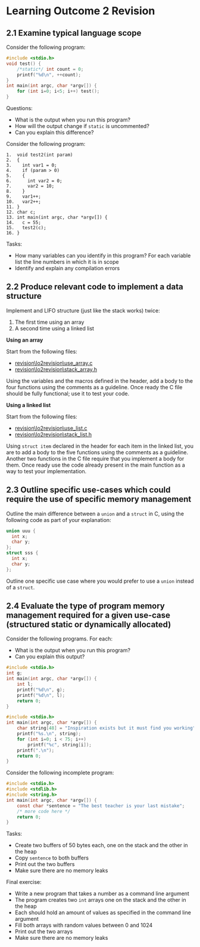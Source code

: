 # Learning Outcome 2 Revision
## 2.1 Examine typical language scope
Consider the following program:
```c
#include <stdio.h>
void test() { 
    /*static*/ int count = 0; 
    printf("%d\n", ++count); 
}
int main(int argc, char *argv[]) { 
    for (int i=0; i<5; i++) test(); 
}
```

Questions:
* What is the output when you run this program?
* How will the output change if ```static``` is uncommented?
* Can you explain this difference?

Consider the following program:
```
1.  void test2(int param) 
2.  { 
3.    int var1 = 0; 
4.    if (param > 0) 
5.    { 
6.      int var2 = 0; 
7.      var2 = 10; 
8.    } 
9.    var1++; 
10.   var2++; 
11. } 
12. char c; 
13. int main(int argc, char *argv[]) { 
14.   c = 55; 
15.   test2(c); 
16. }
```
Tasks:
* How many variables can you identify in this program? For each variable list the line numbers in which it is in scope
* Identify and explain any compilation errors

## 2.2 Produce relevant code to implement a data structure
Implement and LIFO structure (just like the stack works) twice:
1. The first time using an array
2. A second time using a linked list

**Using an array**

Start from the following files:
* [revision\lo2revision\use_array.c](use_array.c)
* [revision\lo2revision\stack_array.h](stack_array.h)

Using the variables and the macros defined in the header, add a body to the four functions using the comments as a guideline. Once ready the C file should be fully functional; use it to test your code.

**Using a linked list**

Start from the following files:
- [revision\lo2revision\use_list.c](use_list.c)
- [revision\lo2revision\stack_list.h](stack_list.h)

Using ```struct item``` declared in the header for each item in the linked list, you are to add a body to the five functions using the comments as a guideline. Another two functions in the C file require that you implement a body for them. Once ready use the code already present in the main function as a way to test your implementation.

## 2.3 Outline specific use-cases which could require the use of specific memory management
Outline the main difference between a ```union``` and a ```struct``` in C, using the following code as part of your explanation:
```c
union uuu {
  int x;
  char y;
};
struct sss {
  int x;
  char y;
};
```
Outline one specific use case where you would prefer to use a ```union``` instead of a ```struct```.

## 2.4 Evaluate the type of program memory management required for a given use-case (structured static or dynamically allocated) 

Consider the following programs. For each:
- What is the output when you run this program?
- Can you explain this output?

```c
#include <stdio.h> 
int g;
int main(int argc, char *argv[]) { 
    int l; 
    printf("%d\n", g); 
    printf("%d\n", l); 
    return 0; 
}
```
```c
#include <stdio.h>
int main(int argc, char *argv[]) { 
    char string[48] = "Inspiration exists but it must find you working"; 
    printf("%s.\n", string); 
    for (int i=0; i < 75; i++) 
        printf("%c", string[i]); 
    printf(".\n"); 
    return 0; 
}
```
Consider the following incomplete program:
```c
#include <stdio.h> 
#include <stdlib.h> 
#include <string.h>
int main(int argc, char *argv[]) { 
    const char *sentence = "The best teacher is your last mistake"; 
    /* more code here */ 
    return 0; 
}
```

Tasks:
- Create two buffers of 50 bytes each, one on the stack and the other in the heap
- Copy ```sentence``` to both buffers
- Print out the two buffers
- Make sure there are no memory leaks

Final exercise:
- Write a new program that takes a number as a command line argument
- The program creates two ```int``` arrays one on the stack and the other in the heap
- Each should hold an amount of values as specified in the command line argument
- Fill both arrays with random values between 0 and 1024
- Print out the two arrays
- Make sure there are no memory leaks
